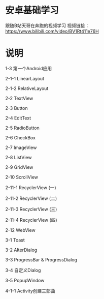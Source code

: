 # 安卓基础学习

跟随B站天哥在奔跑的视频学习
视频链接：https://www.bilibili.com/video/BV1Rt411e76H



# 说明



1-3 第一个Android应用

2-1-1 LinearLayout

2-1-2 RelativeLayout

2-2 TextView

2-3 Button

2-4 EditText

2-5 RadioButton

2-6 CheckBox

2-7 ImageView

2-8 ListView

2-9 GridView

2-10 ScrollView

2-11-1 RecyclerView (一)

2-11-2 RecyclerView (二)

2-11-3 RecyclerView (三)

2-11-4 RecyclerView (四)

2-12 WebView

3-1 Toast

3-2 AlterDialog

3-3 ProgressBar & ProgressDialog

3-4 自定义Dialog

3-5 PopupWindow

4-1-1 Activity创建三部曲

